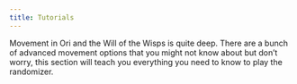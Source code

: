 ```yaml
---
title: Tutorials
---
```


Movement in Ori and the Will of the Wisps is quite deep. There are a bunch of advanced movement options that you might
not know about but don’t worry, this section will teach you everything you need to know to play the randomizer.

<page-list by-path="/tutorials" />
